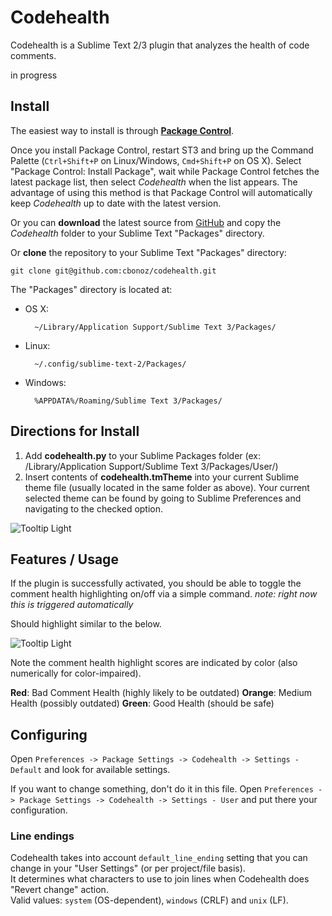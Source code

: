 Codehealth
=========

Codehealth is a Sublime Text 2/3 plugin that analyzes the health of code comments.

in progress
<!-- For now it supports **Git** version control -->

Install
-------

The easiest way to install is through **[Package Control](http://wbond.net/sublime\_packages/package\_control)**.

Once you install Package Control, restart ST3 and bring up the Command Palette (`Ctrl+Shift+P` on Linux/Windows, `Cmd+Shift+P` on OS X). Select "Package Control: Install Package", wait while Package Control fetches the latest package list, then select *Codehealth* when the list appears. The advantage of using this method is that Package Control will automatically keep *Codehealth* up to date with the latest version.

Or you can **download** the latest source from [GitHub](https://github.com/cbonoz/codehealth) and copy the *Codehealth* folder to your Sublime Text "Packages" directory.

Or **clone** the repository to your Sublime Text "Packages" directory:

    git clone git@github.com:cbonoz/codehealth.git


The "Packages" directory is located at:

* OS X:

        ~/Library/Application Support/Sublime Text 3/Packages/

* Linux:

        ~/.config/sublime-text-2/Packages/

* Windows:

        %APPDATA%/Roaming/Sublime Text 3/Packages/

<!-- Please, make sure your VCS (version control system) binaries is in the PATH (**especially if you are on Windows**).

To do that on Windows, open `Control Panel -> System -> Advanced system settings -> Environment variables -> System Variables`, find PATH, click "Edit" and append `;C:\path\to\VCS\binaries` for every VCS you will use (or make sure it's already there). -->

Directions for Install
----------------------

1. Add **codehealth.py** to your Sublime Packages folder (ex: /Library/Application Support/Sublime Text 3/Packages/User/)
2. Insert contents of **codehealth.tmTheme** into your current Sublime theme file (usually located in the same folder as above). Your current selected theme can be found by going to Sublime Preferences and navigating to the checked option.

![Tooltip Light](http://s32.postimg.org/r33r55w3p/Screen_Shot_2016_05_19_at_10_22_33_PM.png)



Features / Usage
----------------

If the plugin is successfully activated, you should be able to toggle the comment health highlighting on/off via a simple command. *note: right now this is triggered automatically*

Should highlight similar to the below.

![Tooltip Light](http://s32.postimg.org/ywmfqyrb9/Screen_Shot_2016_05_19_at_10_12_35_PM.png)

Note the comment health highlight scores are indicated by color (also numerically for color-impaired). 

**Red**: Bad Comment Health (highly likely to be outdated)
**Orange**: Medium Health (possibly outdated)
**Green**: Good Health (should be safe)


Configuring
-----------

Open `Preferences -> Package Settings -> Codehealth -> Settings - Default` and look for available settings.

If you want to change something, don't do it in this file. Open `Preferences -> Package Settings -> Codehealth -> Settings - User` and put there your configuration.
<!-- 
You can configure is a type of icon (dot, circle or bookmark) and path for your VCS binaries (or leave them as is, if you have them in your PATH). It's also possible to set priority for VCS used (when you have more than one simultaneously) by reordering their definitions.

If some sacred punishment has been bestowed upon you, and you have no other choice but to use OS, where console has non-UTF8 encoding, you can set console_encoding parameter to the name of your beloved encoding. This parameter is specifically designed for Windows XP users, who have their git repositories in folders with cyrillic path. Since russian XP uses CP1251 as default encoding (including console), VCS diff commands will be encoded appropriately, when using this parameter.
ifferencing mechanism that may be specified for use in the user's runtime configuration.
 -->
### Line endings
Codehealth takes into account `default_line_ending` setting that you can change in your "User Settings" (or per project/file basis).  
It determines what characters to use to join lines when Codehealth does "Revert change" action.  
Valid values: `system` (OS-dependent), `windows` (CRLF) and `unix` (LF).

